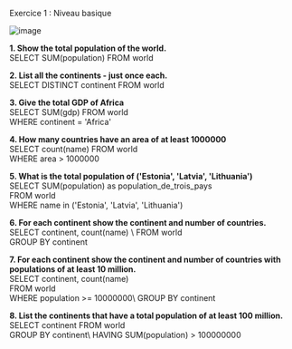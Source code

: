 Exercice 1 : Niveau basique

![image](https://github.com/user-attachments/assets/41d7e3bd-6b7c-4336-8c93-9fd2eaffb730)

**1.	Show the total population of the world.**\
SELECT SUM(population) FROM world

**2.	List all the continents - just once each.**\
   SELECT DISTINCT continent FROM world

**3.	Give the total GDP of Africa**\
SELECT SUM(gdp) FROM world\
WHERE continent = 'Africa'

**4.	How many countries have an area of at least 1000000**\
SELECT count(name) FROM world\
WHERE area > 1000000

**5. What is the total population of ('Estonia', 'Latvia', 'Lithuania')**\
SELECT SUM(population) as population_de_trois_pays\
FROM world\
WHERE name in ('Estonia', 'Latvia', 'Lithuania')

**6. For each continent show the continent and number of countries.**\
SELECT continent, count(name) \ 
FROM world\
GROUP BY continent

**7.	For each continent show the continent and number of countries with populations of at least 10 million.**\
SELECT continent, count(name)\
FROM world\
WHERE population >= 10000000\ 
GROUP BY continent

**8.	List the continents that have a total population of at least 100 million.**\
SELECT continent FROM world\
GROUP BY continent\ 
HAVING SUM(population) > 100000000

















